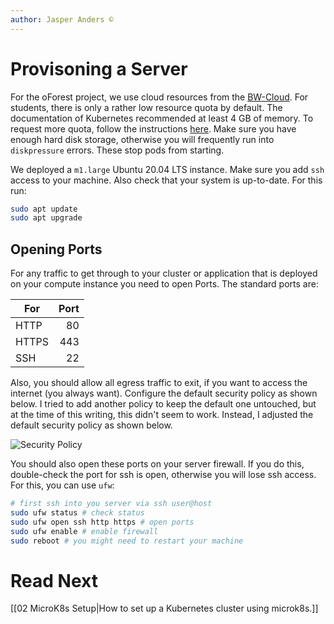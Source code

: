 ```yaml
---
author: Jasper Anders ©
---
```


# Provisoning a Server

For the oForest project, we use cloud resources from the [BW-Cloud](https://www.bw-cloud.org/). For students, there is only a rather low resource quota by default. The documentation of Kubernetes recommended at least 4 GB of memory. To request more quota, follow the instructions [here](https://www.bw-cloud.org/de/faq/quota). Make sure you have enough hard disk storage, otherwise you will frequently run into `diskpressure` errors. These stop pods from starting.

We deployed a `m1.large` Ubuntu 20.04 LTS instance. Make sure you add `ssh` access to your machine. Also check that your system is up-to-date. For this run:

```bash
sudo apt update
sudo apt upgrade
```

## Opening Ports

For any traffic to get through to your cluster or application that is deployed on your compute instance you need to open Ports. The standard ports are:

| For   | Port |
| ----- | ---: |
| HTTP  |   80 |
| HTTPS |  443 |
| SSH   |   22 |

Also, you should allow all egress traffic to exit, if you want to access the internet (you always want). Configure the default security policy as shown below. I tried to add another policy to keep the default one untouched, but at the time of this writing, this didn't seem to work. Instead, I adjusted the default security policy as shown below.

![Security Policy](securityPolicy.png)

You should also open these ports on your server firewall. If you do this, double-check the port for ssh is open, otherwise you will lose ssh access. For this, you can use `ufw`:

```bash
# first ssh into you server via ssh user@host
sudo ufw status # check status
sudo ufw open ssh http https # open ports
sudo ufw enable # enable firewall
sudo reboot # you might need to restart your machine
```

# Read Next

[[02 MicroK8s Setup|How to set up a Kubernetes cluster using microk8s.]]
